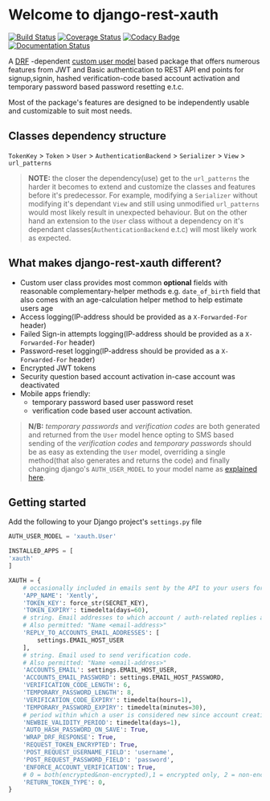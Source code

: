 # Welcome to django-rest-xauth

[![Build Status](https://travis-ci.com/ajharry69/polarity.svg?branch=master)](https://travis-ci.com/ajharry69/polarity)
[![Coverage Status](https://coveralls.io/repos/github/ajharry69/polarity/badge.svg?branch=master)](https://coveralls.io/github/ajharry69/polarity?branch=auth-api)
[![Codacy Badge](https://api.codacy.com/project/badge/Grade/26f09088f70f46eda61633306b2147de)](https://app.codacy.com/manual/ajharry69/polarity?utm_source=github.com&utm_medium=referral&utm_content=ajharry69/polarity&utm_campaign=Badge_Grade_Dashboard)
[![Documentation Status](https://readthedocs.org/projects/polarity/badge/?version=latest)](https://polarity.readthedocs.io/en/latest/?badge=latest)

A [DRF](https://www.django-rest-framework.org/) -dependent [custom user model](https://docs.djangoproject.com/en/dev/topics/auth/customizing/) 
based package that offers numerous features from JWT and Basic authentication to REST API end points for signup,signin,
hashed verification-code based account activation and temporary password based password resetting e.t.c.

Most of the package's features are designed to be independently usable and customizable to suit most needs.

## Classes dependency structure

`TokenKey` > `Token` > `User` > `AuthenticationBackend` > `Serializer` > `View` > `url_patterns`
>**NOTE:** the  closer the dependency(use) get to the `url_patterns` the harder it becomes to extend and customize the 
>classes and features before it's predecessor. For example, modifying a `Serializer` without modifying it's dependant 
>`View` and still using unmodified `url_patterns` would most likely result in unexpected behaviour. But on the other 
>hand an extension to the `User` class without a dependency on it's dependant classes(`AuthenticationBackend` e.t.c) 
>will most likely work as expected.

## What makes django-rest-xauth different?

- Custom user class provides most common **optional** fields with reasonable complementary-helper methods e.g. 
`date_of_birth` field that also comes with an age-calculation helper method to help estimate users age
- Access logging(IP-address should be provided as a `X-Forwarded-For` header)
- Failed Sign-in attempts logging(IP-address should be provided as a `X-Forwarded-For` header)
- Password-reset logging(IP-address should be provided as a `X-Forwarded-For` header)
- Encrypted JWT tokens
- Security question based account activation in-case account was deactivated
- Mobile apps friendly:
    - temporary password based user password reset
    - verification code based user account activation.

>**N/B:** _temporary passwords_ and _verification codes_ are both generated and returned from the `User` model hence 
>opting to SMS based sending of the _verification codes_ and _temporary passwords_ should be as easy as extending the 
>`User` model, overriding a single method(that also generates and returns the code) and finally changing django's 
>`AUTH_USER_MODEL` to your model name as [explained here](https://docs.djangoproject.com/en/dev/topics/auth/customizing/).

## Getting started
Add the following to your Django project's `settings.py` file

```python
AUTH_USER_MODEL = 'xauth.User'

INSTALLED_APPS = [
'xauth'
]

XAUTH = {
    # occasionally included in emails sent by the API to your users for familiarity
    'APP_NAME': 'Xently',
    'TOKEN_KEY': force_str(SECRET_KEY),
    'TOKEN_EXPIRY': timedelta(days=60),
    # string. Email addresses to which account / auth-related replies are to be sent.
    # Also permitted: "Name <email-address>"
    'REPLY_TO_ACCOUNTS_EMAIL_ADDRESSES': [
        settings.EMAIL_HOST_USER
    ],
    # string. Email used to send verification code.
    # Also permitted: "Name <email-address>"
    'ACCOUNTS_EMAIL': settings.EMAIL_HOST_USER,
    'ACCOUNTS_EMAIL_PASSWORD': settings.EMAIL_HOST_PASSWORD,
    'VERIFICATION_CODE_LENGTH': 6,
    'TEMPORARY_PASSWORD_LENGTH': 8,
    'VERIFICATION_CODE_EXPIRY': timedelta(hours=1),
    'TEMPORARY_PASSWORD_EXPIRY': timedelta(minutes=30),
    # period within which a user is considered new since account creation date
    'NEWBIE_VALIDITY_PERIOD': timedelta(days=1),
    'AUTO_HASH_PASSWORD_ON_SAVE': True,
    'WRAP_DRF_RESPONSE': True,
    'REQUEST_TOKEN_ENCRYPTED': True,
    'POST_REQUEST_USERNAME_FIELD': 'username',
    'POST_REQUEST_PASSWORD_FIELD': 'password',
    'ENFORCE_ACCOUNT_VERIFICATION': True,
    # 0 = both(encrypted&non-encrypted),1 = encrypted only, 2 = non-encrypted only
    'RETURN_TOKEN_TYPE': 0,
}
```